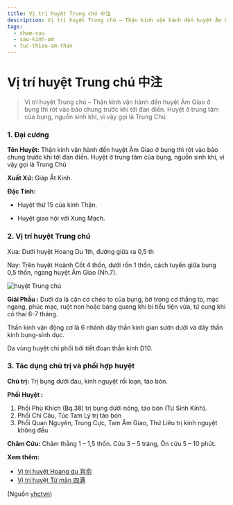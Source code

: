 ```yaml
---
title: Vị trí huyệt Trung chú 中注
description: Vị trí huyệt Trung chú – Thận kinh vận hành đến huyệt Âm Giao ở bụng thì rót vào bảo chung trước khi tới đan điền. Huyệt ở trung tâm của bụng, nguồn sinh khí, vì vậy gọi là Trung Chú
tags:
  - cham-cuu
  - sau-kinh-am
  - tuc-thieu-am-than
---
```


# Vị trí huyệt Trung chú 中注 

> Vị trí huyệt Trung chú – Thận kinh vận hành đến huyệt Âm Giao ở bụng thì rót vào bảo chung trước khi tới đan điền. Huyệt ở trung tâm của bụng, nguồn sinh khí, vì vậy gọi là Trung Chú

### 1. Đại cương

**Tên Huyệt:** Thận kinh vận hành đến huyệt Âm Giao ở bụng thì rót vào bảo chung trước khi tới đan điền. Huyệt ở trung tâm của bụng, nguồn sinh khí, vì vậy gọi là Trung Chú

**Xuất Xứ:** Giáp Ất Kinh.

**Đặc Tính:**

+ Huyệt thứ 15 của kinh Thận.

+ Huyệt giao hội với Xung Mạch.

### 2. Vị trí huyệt Trung chú

Xưa: Dưới huyệt Hoang Du 1th, đường giữa ra 0,5 th

Nay: Trên huyệt Hoành Cốt 4 thốn, dưới rốn 1 thốn, cách tuyến giữa bụng 0,5 thốn, ngang huyệt Âm Giao (Nh.7).

![huyệt Trung chú](/imgs/yhctvn/huyet-trung-chu-300x168.jpg)

**Giải Phẫu :** Dưới da là cân cơ chéo to của bụng, bờ trong cơ thẳng to, mạc ngang, phúc mạc, ruột non hoặc bàng quang khi bí tiểu tiện vừa, tử cung khi có thai 6-7 tháng.

Thần kinh vận động cơ là 6 nhánh dây thần kinh gian sườn dưới và dây thần kinh bụng-sinh dục.

Da vùng huyệt chi phối bởi tiết đoạn thần kinh D10.

### 3. Tác dụng chủ trị và phối hợp huyệt

**Chủ trị:** Trị bụng dưới đau, kinh nguyệt rối loạn, táo bón.

**Phối Huyệt :**

1. Phối Phù Khích (Bq.38) trị bụng dưới nóng, táo bón (Tư Sinh Kinh).
2. Phối Chi Câu, Túc Tam Lý trị táo bón
3. Phối Quan Nguyên, Trung Cực, Tam Âm Giao, Thứ Liêu trị kinh nguyệt không đều

**Châm Cứu:** Châm thẳng 1 – 1,5 thốn. Cứu 3 – 5 tráng, Ôn cứu 5 – 10 phút.

**Xem thêm:**

* [Vị trí huyệt Hoang du 肓俞](/yhctvn/vi-tri-huyet-hoang-du-%e8%82%93%e4%bf%9e)
* [Vị trí huyệt Tứ mãn 四满](/yhctvn/vi-tri-huyet-tu-man-%e5%9b%9b%e6%bb%a1)

(Nguồn <a href="https://yhctvn.com/vi-tri-huyet-trung-chu-中注/" target="_blank">yhctvn</a>)
